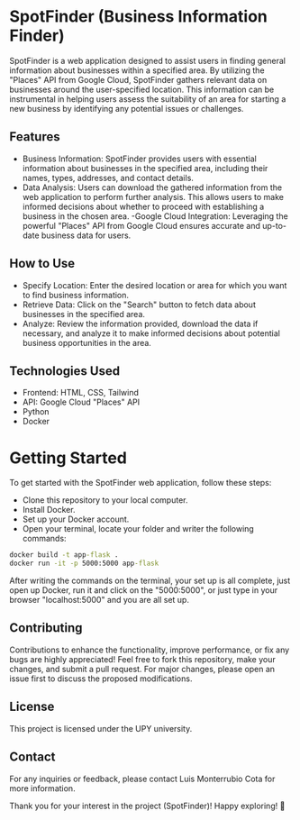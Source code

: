 # SpotFinder (Business Information Finder)
SpotFinder is a web application designed to assist users in finding general information about businesses within a specified area. By utilizing the "Places" API from Google Cloud, SpotFinder gathers relevant data on businesses around the user-specified location. This information can be instrumental in helping users assess the suitability of an area for starting a new business by identifying any potential issues or challenges.

## Features
- Business Information: SpotFinder provides users with essential information about businesses in the specified area, including their names, types, addresses, and contact details.
- Data Analysis: Users can download the gathered information from the web application to perform further analysis. This allows users to make informed decisions about whether to proceed with establishing a business in the chosen area.
-Google Cloud Integration: Leveraging the powerful "Places" API from Google Cloud ensures accurate and up-to-date business data for users.


## How to Use
- Specify Location: Enter the desired location or area for which you want to find business information.
- Retrieve Data: Click on the "Search" button to fetch data about businesses in the specified area.
- Analyze: Review the information provided, download the data if necessary, and analyze it to make informed decisions about potential business opportunities in the area.

## Technologies Used
- Frontend: HTML, CSS, Tailwind
- API: Google Cloud "Places" API
- Python
- Docker

# Getting Started
To get started with the SpotFinder web application, follow these steps:
-  Clone this repository to your local computer.
-  Install Docker.
- Set up your Docker account.
- Open your terminal, locate your folder and writer the following commands:
```cmd
docker build -t app-flask .
docker run -it -p 5000:5000 app-flask
```
After writing the commands on the terminal, your set up is all complete, just open up Docker, run it and click on the "5000:5000", or just type in your browser "localhost:5000" and you are all set up.

## Contributing
Contributions to enhance the functionality, improve performance, or fix any bugs are highly appreciated! Feel free to fork this repository, make your changes, and submit a pull request. For major changes, please open an issue first to discuss the proposed modifications.

## License
This project is licensed under the UPY university.

## Contact
For any inquiries or feedback, please contact Luis Monterrubio Cota for more information.

Thank you for your interest in the project (SpotFinder)! Happy exploring! 🚀

